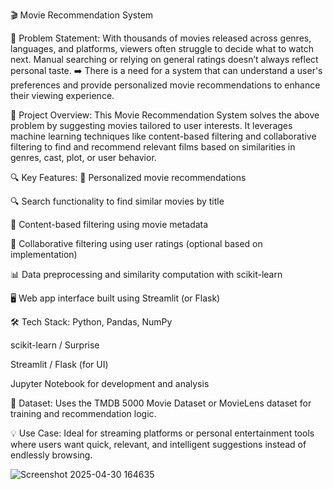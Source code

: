 🎬 Movie Recommendation System

🧩 Problem Statement:
With thousands of movies released across genres, languages, and platforms, viewers often struggle to decide what to watch next. Manual searching or relying on general ratings doesn’t always reflect personal taste.
➡️ There is a need for a system that can understand a user's preferences and provide personalized movie recommendations to enhance their viewing experience.

🚀 Project Overview:
This Movie Recommendation System solves the above problem by suggesting movies tailored to user interests. It leverages machine learning techniques like content-based filtering and collaborative filtering to find and recommend relevant films based on similarities in genres, cast, plot, or user behavior.


🔍 Key Features:
🎯 Personalized movie recommendations

🔍 Search functionality to find similar movies by title

🧠 Content-based filtering using movie metadata

🤝 Collaborative filtering using user ratings (optional based on implementation)

📊 Data preprocessing and similarity computation with scikit-learn

🖥️ Web app interface built using Streamlit (or Flask)



🛠️ Tech Stack:
Python, Pandas, NumPy

scikit-learn / Surprise

Streamlit / Flask (for UI)

Jupyter Notebook for development and analysis

📂 Dataset:
Uses the TMDB 5000 Movie Dataset or MovieLens dataset for training and recommendation logic.

💡 Use Case:
Ideal for streaming platforms or personal entertainment tools where users want quick, relevant, and intelligent suggestions instead of endlessly browsing.




![Screenshot 2025-04-30 164635](https://github.com/user-attachments/assets/a481000c-78cc-466b-a739-baf02944f469)


